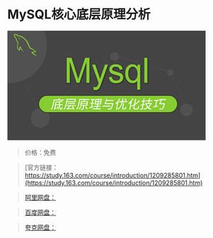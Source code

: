 # MySQL核心底层原理分析

![img](../../../assets/study163/free/13d95fa6dcbf42339ded800bb472e338.jpg)

> 价格：免费

> [官方链接：https://study.163.com/course/introduction/1209285801.htm](https://study.163.com/course/introduction/1209285801.htm)

> [阿里网盘：]()

> [百度网盘：]()

> [夸克网盘：]()
